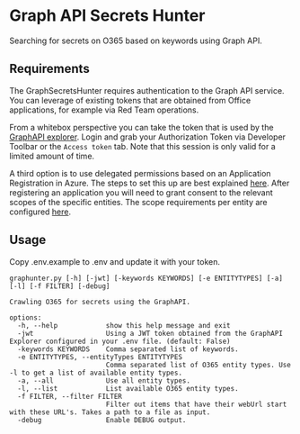 # Graph API Secrets Hunter

Searching for secrets on O365 based on keywords using Graph API.

## Requirements

The GraphSecretsHunter requires authentication to the Graph API service. You can leverage of existing tokens that are obtained from Office applications, for example via Red Team operations.

From a whitebox perspective you can take the token that is used by the [GraphAPI explorer](https://developer.microsoft.com/en-us/graph/graph-explorer). Login and grab your Authorization Token via Developer Toolbar or the `Access token` tab. Note that this session is only valid for a limited amount of time.

A third option is to use delegated permissions based on an Application Registration in Azure. The steps to set this up are best explained [here]('https://learn.microsoft.com/en-us/graph/auth-register-app-v2'). After registering an application you will need to grant consent to the relevant scopes of the specific entities. The scope requirements per entity are configured [here]('graphunter/entities/types.py'). 

## Usage

Copy .env.example to .env and update it with your token.

```
graphunter.py [-h] [-jwt] [-keywords KEYWORDS] [-e ENTITYTYPES] [-a] [-l] [-f FILTER] [-debug]

Crawling O365 for secrets using the GraphAPI.

options:
  -h, --help            show this help message and exit
  -jwt                  Using a JWT token obtained from the GraphAPI Explorer configured in your .env file. (default: False)
  -keywords KEYWORDS    Comma separated list of keywords.
  -e ENTITYTYPES, --entityTypes ENTITYTYPES
                        Comma separated list of O365 entity types. Use -l to get a list of available entity types.
  -a, --all             Use all entity types.
  -l, --list            List available O365 entity types.
  -f FILTER, --filter FILTER
                        Filter out items that have their webUrl start with these URL's. Takes a path to a file as input.
  -debug                Enable DEBUG output.
```
